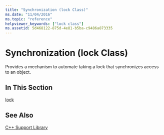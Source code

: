 ```yaml
---
title: "Synchronization (lock Class)"
ms.date: "11/04/2016"
ms.topic: "reference"
helpviewer_keywords: ["lock class"]
ms.assetid: 5d468122-875d-4e81-b5ba-c9486a873335
---
```

# Synchronization (lock Class)

Provides a mechanism to automate taking a lock that synchronizes access to an object.

## In This Section

[lock](../dotnet/lock.md)

## See Also

[C++ Support Library](../dotnet/cpp-support-library.md)
